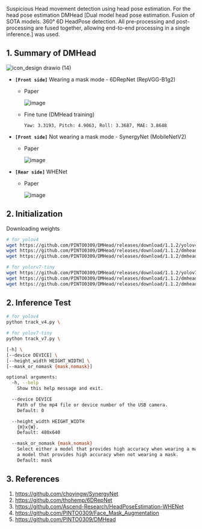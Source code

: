 Suspicious Head movement detection using head pose estimation. For the head pose estimation DMHead [Dual model head pose estimation. Fusion of SOTA models. 360° 6D HeadPose detection. All pre-processing and post-processing are fused together, allowing end-to-end processing in a single inference.] was used.

## 1. Summary of DMHead
![icon_design drawio (14)](https://user-images.githubusercontent.com/33194443/175760025-b359e1d2-ac16-456e-8cf6-2c58514fbc7c.png)
- **`[Front side]`** Wearing a mask mode - 6DRepNet (RepVGG-B1g2)

  - Paper
  
    ![image](https://user-images.githubusercontent.com/33194443/175760351-bd8d2e61-bb49-48f3-8023-c45c12cbd800.png)

  - Fine tune (DMHead training)
    ```
    Yaw: 3.3193, Pitch: 4.9063, Roll: 3.3687, MAE: 3.8648
    ```

- **`[Front side]`** Not wearing a mask mode - SynergyNet (MobileNetV2)

  - Paper

    ![image](https://user-images.githubusercontent.com/33194443/174690800-272e5a06-c932-414f-8397-861d7d6284d0.png)

- **`[Rear side]`** WHENet

  - Paper

    ![image](https://user-images.githubusercontent.com/33194443/175760218-4e61da30-71b6-4d2a-8ca4-ddc4c2ec5df0.png)


## 2. Initialization
Downloading weights
```bash
# for yolov4
wget https://github.com/PINTO0309/DMHead/releases/download/1.1.2/yolov4_headdetection_480x640_post.onnx
wget https://github.com/PINTO0309/DMHead/releases/download/1.1.2/dmhead_mask_Nx3x224x224.onnx
wget https://github.com/PINTO0309/DMHead/releases/download/1.1.2/dmhead_nomask_Nx3x224x224.onnx

# for yolorv7-tiny
wget https://github.com/PINTO0309/DMHead/releases/download/1.1.2/yolov7_tiny_head_0.768_post_480x640.onnx
wget https://github.com/PINTO0309/DMHead/releases/download/1.1.2/dmhead_mask_Nx3x224x224.onnx
wget https://github.com/PINTO0309/DMHead/releases/download/1.1.2/dmhead_nomask_Nx3x224x224.onnx
```

## 2. Inference Test

```bash
# for yolov4
python track_v4.py \

# for yolov7-tiny
python track_v7.py \

[-h] \
[--device DEVICE] \
[--height_width HEIGHT_WIDTH] \
[--mask_or_nomask {mask,nomask}]

optional arguments:
  -h, --help
    Show this help message and exit.

  --device DEVICE
    Path of the mp4 file or device number of the USB camera.
    Default: 0

  --height_width HEIGHT_WIDTH
    {H}x{W}.
    Default: 480x640

  --mask_or_nomask {mask,nomask}
    Select either a model that provides high accuracy when wearing a mask or
    a model that provides high accuracy when not wearing a mask.
    Default: mask
```

## 3. References
1. https://github.com/choyingw/SynergyNet
2. https://github.com/thohemp/6DRepNet
3. https://github.com/Ascend-Research/HeadPoseEstimation-WHENet
4. https://github.com/PINTO0309/Face_Mask_Augmentation
5. https://github.com/PINTO0309/DMHead

